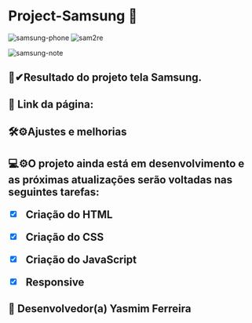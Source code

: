 # Project-Samsung 📲

![samsung-phone](https://user-images.githubusercontent.com/97356148/174337477-c75204d8-631b-4f35-a27d-462882948c6b.jpg)
![sam2re](https://user-images.githubusercontent.com/97356148/174337548-2119e9e8-919d-4df8-bbb7-5040ce32882d.jpg)


![samsung-note](https://user-images.githubusercontent.com/97356148/174337636-6c8122e0-b3b8-4595-b39e-e283fc40a7de.jpg)


 <h2>🌟✔Resultado do projeto tela Samsung.
 <h2>🚀 Link da página: 

<h2>🛠⚙Ajustes e melhorias

<h2>💻⚙O projeto ainda está em desenvolvimento e as próximas atualizações serão voltadas nas seguintes tarefas:

- [x] Criação do HTML
- [x] Criação do CSS
- [x] Criação do JavaScript
- [x] Responsive
  


## 🤝 Desenvolvedor(a) Yasmim Ferreira
